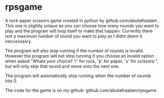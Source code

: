 # rpsgame
A rock paper scissors game created in python by github.com/abutalhaalam .
This one is slightly unique as you can choose how many rounds you want to play and the program will loop itself to make that happen.
Currently there isnt a maximum number of round you want to play as I didnt deem it neccessasry.

The program will also stop running if the number of rounds is invalid. 
However the program will not stop running if you choose an invalid option when asked "Whats your choice? 'r' for rock, 'p' for paper, 's' for scissors:", but will only skip that round and move onto the next one.

The program will automatically stop running when the number of rounds hits 0.

The code for the game is on my github:  github.com/abutalhaalam/rpsgame
